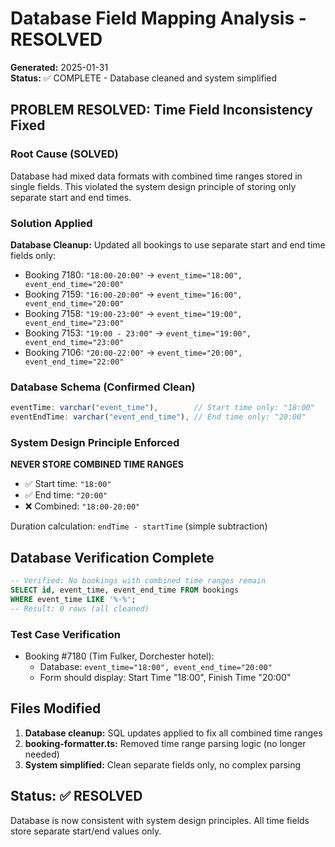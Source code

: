 # Database Field Mapping Analysis - RESOLVED
**Generated:** 2025-01-31  
**Status:** ✅ COMPLETE - Database cleaned and system simplified

## PROBLEM RESOLVED: Time Field Inconsistency Fixed

### Root Cause (SOLVED)
Database had mixed data formats with combined time ranges stored in single fields. This violated the system design principle of storing only separate start and end times.

### Solution Applied
**Database Cleanup:** Updated all bookings to use separate start and end time fields only:
- Booking 7180: `"18:00-20:00"` → `event_time="18:00", event_end_time="20:00"`
- Booking 7159: `"16:00-20:00"` → `event_time="16:00", event_end_time="20:00"`
- Booking 7158: `"19:00-23:00"` → `event_time="19:00", event_end_time="23:00"`
- Booking 7153: `"19:00 - 23:00"` → `event_time="19:00", event_end_time="23:00"`
- Booking 7106: `"20:00-22:00"` → `event_time="20:00", event_end_time="22:00"`

### Database Schema (Confirmed Clean)
```typescript
eventTime: varchar("event_time"),        // Start time only: "18:00"
eventEndTime: varchar("event_end_time"), // End time only: "20:00"
```

### System Design Principle Enforced
**NEVER STORE COMBINED TIME RANGES**
- ✅ Start time: `"18:00"`
- ✅ End time: `"20:00"`
- ❌ Combined: `"18:00-20:00"`

Duration calculation: `endTime - startTime` (simple subtraction)

## Database Verification Complete
```sql
-- Verified: No bookings with combined time ranges remain
SELECT id, event_time, event_end_time FROM bookings 
WHERE event_time LIKE '%-%';
-- Result: 0 rows (all cleaned)
```

### Test Case Verification
- Booking #7180 (Tim Fulker, Dorchester hotel): 
  - Database: `event_time="18:00", event_end_time="20:00"`
  - Form should display: Start Time "18:00", Finish Time "20:00"

## Files Modified
1. **Database cleanup:** SQL updates applied to fix all combined time ranges
2. **booking-formatter.ts:** Removed time range parsing logic (no longer needed)
3. **System simplified:** Clean separate fields only, no complex parsing

## Status: ✅ RESOLVED
Database is now consistent with system design principles. All time fields store separate start/end values only.